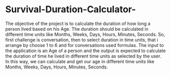 # Survival-Duration-Calculator-
The objective of the project is to calculate the duration of how long a person lived based on his Age. The duration should be calculated in different time units like Months, Weeks, Days, Hours, Minutes, Seconds.
So, first challenge is conversation, then to select duration in time units, that i arrange by choose 1 to 6 and for conversations used formulas.
The input to the application is an Age of a person and the output is expected to calculate the duration of time he lived in different time units as selected by the user.
In this way, we can calculate and get our age in different time units like Months, Weeks, Days, Hours, Minutes, Seconds.
